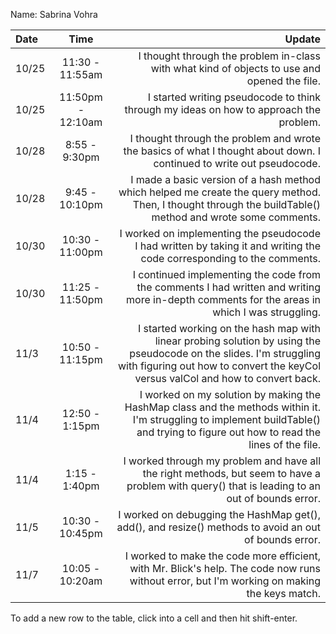 Name: Sabrina Vohra

| Date  |       Time        |                                                                                                                                                                                                  Update |
|:------|:-----------------:|--------------------------------------------------------------------------------------------------------------------------------------------------------------------------------------------------------:|
| 10/25 |  11:30 - 11:55am  |                                                                                                            I thought through the problem in-class with what kind of objects to use and opened the file. |
| 10/25 | 11:50pm - 12:10am |                                                                                                                  I started writing pseudocode to think through my ideas on how to approach the problem. |
| 10/28 |   8:55 - 9:30pm   |                                                                                   I thought through the problem and wrote the basics of what I thought about down. I continued to write out pseudocode. |
| 10/28 |  9:45 - 10:10pm   |                                               I made a basic version of a hash method which helped me create the query method. Then, I thought through the buildTable() method and wrote some comments. |
| 10/30 |  10:30 - 11:00pm  |                                                                                  I worked on implementing the pseudocode I had written by taking it and writing the code corresponding to the comments. |
| 10/30 |  11:25 - 11:50pm  |                                                      I continued implementing the code from the comments I had written and writing <br/>more in-depth comments for the areas in which I was struggling. |
| 11/3  |  10:50 - 11:15pm  | I started working on the hash map with linear probing solution by using the pseudocode on the slides. I'm struggling with figuring out how to convert the keyCol versus valCol and how to convert back. |
| 11/4  |  12:50 - 1:15pm   |                     I worked on my solution by making the HashMap class and the methods within it. I'm struggling to implement buildTable() and trying to figure out how to read the lines of the file. |
| 11/4  |   1:15 - 1:40pm   |                                                          I worked through my problem and have all the right methods, but seem to have a problem with query() that is leading to an out of bounds error. |
| 11/5  |  10:30 - 10:45pm  |                                                                                                   I worked on debugging the HashMap get(), add(), and resize() methods to avoid an out of bounds error. |
| 11/7  |  10:05 - 10:20am  |                                                             I worked to make the code more efficient, with Mr. Blick's help. The code now runs without error, but I'm working on making the keys match. |


To add a new row to the table, click into a cell and then hit shift-enter.